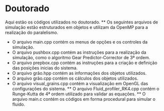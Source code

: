 # Doutorado
Aqui estão os códigos utilizados no doutorado.
** Os seguintes arquivos de simulação estão estruturados em objetos e utilizam da OpenMP para a realização do paralelismo.
* O arquivo main.cpp contém os menus de opções e os controles da simulação.
* O arquivo pushbox.cpp contém as instruções para a realização da simulação, como o algoritmo Gear Predictor-Corrector de 3ª ordem.
* O arquivo prepbox.cpp contém as instruções para a criação e definição das posições inicias do sistema.
* O arquivo grão.hpp contém as informações dos objetos utilizados.
* O arquivo grão.cpp contém os cálculos dos objetos utilizados.
* O arquivo visual_grains.cpp contém a visualização em OpenGL das configurações do sistema.
** O arquivo Fluid_profiler_RK4.cpp contém o Runge-Kutta de 4ª ordem utilizado para validar as equações.
** O arquivo main.c contém os códigos em forma procedural para simular o fluido.
